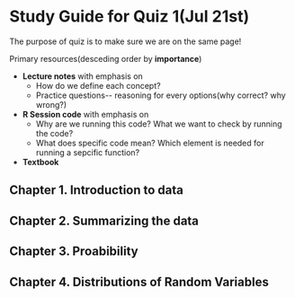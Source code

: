 # Study Guide for Quiz 1(Jul 21st)


The purpose of quiz is to make sure we are on the same page!

Primary resources(desceding order by **importance**)

  * **Lecture notes** with emphasis on
      * How do we define each concept?
      * Practice questions-- reasoning for every options(why correct? why wrong?)
  * **R Session code** with emphasis on
      * Why are we running this code? What we want to check by running the code?
      * What does specific code mean? Which element is needed for running a sepcific function?
  * **Textbook** 


## Chapter 1. Introduction to data

## Chapter 2. Summarizing the data

## Chapter 3. Proabibility

## Chapter 4. Distributions of Random Variables
 
